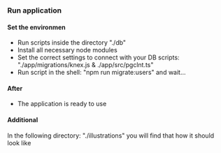 ### Run application

#### Set the environmen

- Run scripts inside the directory "./db"
- Install all necessary node modules
- Set the correct settings to connect with your DB
  scripts: "./app/migrations/knex.js & ./app/src/pgclnt.ts"
- Run script in the shell: "npm run migrate:users" and 
  wait...
  
#### After

- The application is ready to use

#### Additional

In the following directory: "./illustrations"
you will find that how it should look like